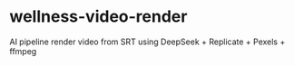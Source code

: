 # wellness-video-render
AI pipeline render video from SRT using DeepSeek + Replicate + Pexels + ffmpeg
